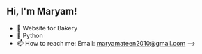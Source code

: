 ## Hi, I'm Maryam!

- 🔭 Website for Bakery
- 🌱 Python
- 📫 How to reach me: Email: maryamateen2010@gmail.com
-->
